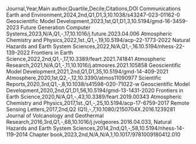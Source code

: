 Journal,Year,Main author,Quartile,Decile,Citations,DOI
Communications Earth and Environment,2024,2nd,Q1,D1,3,10.1038/s43247-023-01162-0
Geoscientific Model Development,2023,1st,Q1,D1,3,10.5194/gmd-16-3459-2023
Future Generation Computer Systems,2023,N/A,Q1,-,17,10.1016/j.future.2023.04.006
Atmospheric Chemistry and Physics,2022,1st.,Q1,-,19,10.5194/acp-22-1773-2022
Natural Hazards and Earth System Sciences,2022,N/A,Q1,-,16.10.5194/nhess-22-139-2022
Frontiers in Earth Science,2022,2nd,Q1,-,17,10.3389/feart.2021.741841
Atmospheric Research,2021,N/A,Q1,-,11,10.1016/j.atmosres.2021.105858
Geoscientific Model Development,2021,2nd,Q1,D1,35,10.5194/gmd-14-409-2021
Atmosphere,2020,1st,Q2,-,12,10.3390/atmos11090977
Scientific Reports,2020,3rd,Q1,-,8,10.1038/s41598-020-71022-w
Geoscientific Model Development,2020,2nd,Q1,D1,56,10.5194/gmd-13-1431-2020
Frontiers in Earth Science,2020,N/A,Q1,-,43,10.3389/feart.2019.00343
Atmospheric Chemistry and Physics,2017,1st.,Q1,-,25,10.5194/acp-17-6759-2017
Remote Sensing Letters,2017,2nd,Q2 (Q1),-,7,10.1080/2150704X.2016.1239281
Journal of Volcanology and Geothermal Research,2016,3rd,Q1,-,68,10.1016/j.jvolgeores.2016.04.033,
Natural Hazards and Earth System Sciences,2014,2nd,Q1,-,58,10.5194/nhess-14-119-2014
Chapter book,2023,2nd,N/A,N/A,1,10.1017/9781009180412.010
